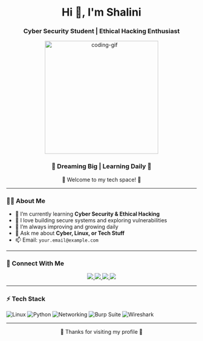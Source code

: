 <h1 align="center">Hi 👋, I'm Shalini</h1>
<h3 align="center">Cyber Security Student | Ethical Hacking Enthusiast</h3>

<p align="center">
  <img src="https://media.giphy.com/media/qgQUggAC3Pfv687qPC/giphy.gif" alt="coding-gif" width="300" />
</p>

<h3 align="center">🌟 Dreaming Big | Learning Daily 🧚</h3>

<p align="center">
  🚀 Welcome to my tech space! 🚀
</p>

---

### 🧑‍💻 About Me

- 🔐 I’m currently learning **Cyber Security & Ethical Hacking**
- 🎯 I love building secure systems and exploring vulnerabilities
- 🌱 I’m always improving and growing daily
- 💬 Ask me about **Cyber, Linux, or Tech Stuff**
- 📫 Email: `your.email@example.com`

---

### 📲 Connect With Me

<p align="center">
  <a href="https://linkedin.com/in/yourprofile" target="_blank">
    <img src="https://img.shields.io/badge/-LinkedIn-blue?style=for-the-badge&logo=linkedin" />
  </a>
  <a href="https://instagram.com/yourprofile" target="_blank">
    <img src="https://img.shields.io/badge/-Instagram-E4405F?style=for-the-badge&logo=instagram&logoColor=white" />
  </a>
  <a href="mailto:your.email@example.com">
    <img src="https://img.shields.io/badge/-Gmail-D14836?style=for-the-badge&logo=gmail&logoColor=white" />
  </a>
  <a href="https://github.com/yourgithub" target="_blank">
    <img src="https://img.shields.io/badge/-GitHub-333?style=for-the-badge&logo=github" />
  </a>
</p>

---

### ⚡ Tech Stack

![Linux](https://img.shields.io/badge/-Linux-FCC624?style=flat-square&logo=linux&logoColor=black)
![Python](https://img.shields.io/badge/-Python-3776AB?style=flat-square&logo=python&logoColor=white)
![Networking](https://img.shields.io/badge/-Networking-2962FF?style=flat-square&logo=cisco)
![Burp Suite](https://img.shields.io/badge/-Burp%20Suite-FE7A16?style=flat-square&logo=burpsuite&logoColor=white)
![Wireshark](https://img.shields.io/badge/-Wireshark-1679A7?style=flat-square&logo=wireshark&logoColor=white)

---

<p align="center">🦋 Thanks for visiting my profile 🦋</p>
